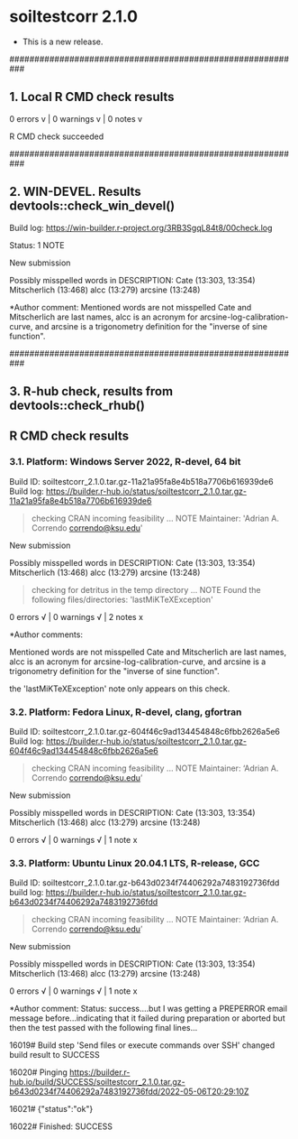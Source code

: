 # soiltestcorr 2.1.0 

* This is a new release.

###########################################################

## 1. Local R CMD check results 

0 errors v | 0 warnings v | 0 notes v

R CMD check succeeded

###########################################################

## 2. WIN-DEVEL. Results devtools::check_win_devel()

Build log: https://win-builder.r-project.org/3RB3SgqL84t8/00check.log


Status: 1 NOTE

New submission

Possibly misspelled words in DESCRIPTION:
  Cate (13:303, 13:354)
  Mitscherlich (13:468)
  alcc (13:279)
  arcsine (13:248)

*Author comment: Mentioned words are not misspelled Cate and Mitscherlich are last names, alcc is an acronym for arcsine-log-calibration-curve, and arcsine is a trigonometry definition for the "inverse of sine function".

###########################################################

## 3. R-hub check, results from devtools::check_rhub()

## R CMD check results

### 3.1.  Platform:   Windows Server 2022, R-devel, 64 bit

  Build ID:   soiltestcorr_2.1.0.tar.gz-11a21a95fa8e4b518a7706b616939de6
  Build log:  https://builder.r-hub.io/status/soiltestcorr_2.1.0.tar.gz-11a21a95fa8e4b518a7706b616939de6
  
> checking CRAN incoming feasibility ... NOTE
  Maintainer: 'Adrian A. Correndo <correndo@ksu.edu>'
  
  New submission
  
  Possibly misspelled words in DESCRIPTION:
    Cate (13:303, 13:354)
    Mitscherlich (13:468)
    alcc (13:279)
    arcsine (13:248)

> checking for detritus in the temp directory ... NOTE
  Found the following files/directories:
    'lastMiKTeXException'

0 errors √ | 0 warnings √ | 2 notes x

*Author comments: 

Mentioned words are not misspelled Cate and Mitscherlich are last names, alcc is an acronym for arcsine-log-calibration-curve, and arcsine is a trigonometry definition for the "inverse of sine function".

the 'lastMiKTeXException' note only appears on this check. 


### 3.2.  Platform:   Fedora Linux, R-devel, clang, gfortran
  
  Build ID:   soiltestcorr_2.1.0.tar.gz-604f46c9ad134454848c6fbb2626a5e6
  Build log:  https://builder.r-hub.io/status/soiltestcorr_2.1.0.tar.gz-604f46c9ad134454848c6fbb2626a5e6
  
  
> checking CRAN incoming feasibility ... NOTE
  Maintainer: ‘Adrian A. Correndo <correndo@ksu.edu>’
  
  New submission
  
  Possibly misspelled words in DESCRIPTION:
    Cate (13:303, 13:354)
    Mitscherlich (13:468)
    alcc (13:279)
    arcsine (13:248)

0 errors √ | 0 warnings √ | 1 note x


### 3.3. Platform:   Ubuntu Linux 20.04.1 LTS, R-release, GCC

  Build ID:   soiltestcorr_2.1.0.tar.gz-b643d0234f74406292a7483192736fdd
  build log:  https://builder.r-hub.io/status/soiltestcorr_2.1.0.tar.gz-b643d0234f74406292a7483192736fdd


> checking CRAN incoming feasibility ... NOTE
  Maintainer: ‘Adrian A. Correndo <correndo@ksu.edu>’
  
  New submission
  
  Possibly misspelled words in DESCRIPTION:
    Cate (13:303, 13:354)
    Mitscherlich (13:468)
    alcc (13:279)
    arcsine (13:248)

0 errors √ | 0 warnings √ | 1 note x


*Author comment: Status: success....but
  I was getting a PREPERROR email message before...indicating that it failed during preparation or aborted but then the test passed with the following final lines...
  

16019# Build step 'Send files or execute commands over SSH' changed build result to SUCCESS

16020# Pinging https://builder.r-hub.io/build/SUCCESS/soiltestcorr_2.1.0.tar.gz-b643d0234f74406292a7483192736fdd/2022-05-06T20:29:10Z

16021# {"status":"ok"}

16022# Finished: SUCCESS
